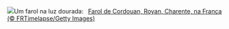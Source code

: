 ![](https://www.bing.com/th?id=OHR.CordouanLighthouse_PT-BR4280996810_UHD.jpg&w=1000)Um farol na luz dourada:&nbsp;&ensp;[Farol de Cordouan, Royan, Charente, na França (© FRTimelapse/Getty Images)](https://www.bing.com/th?id=OHR.CordouanLighthouse_PT-BR4280996810_UHD.jpg)
<br><br/>
